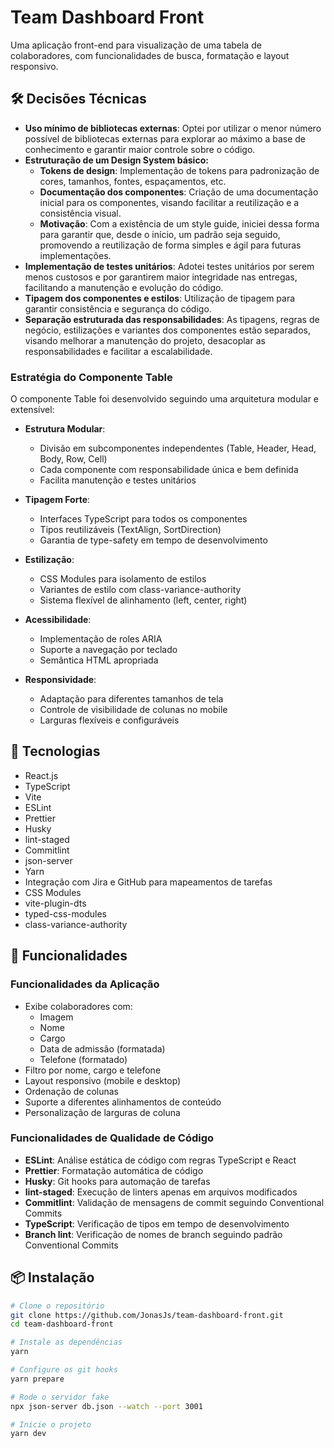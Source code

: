 # Team Dashboard Front

Uma aplicação front-end para visualização de uma tabela de colaboradores, com funcionalidades de busca, formatação e layout responsivo.

## 🛠️ Decisões Técnicas

- **Uso mínimo de bibliotecas externas**: Optei por utilizar o menor número possível de bibliotecas externas para explorar ao máximo a base de conhecimento e garantir maior controle sobre o código.
- **Estruturação de um Design System básico:**
  - **Tokens de design**: Implementação de tokens para padronização de cores, tamanhos, fontes, espaçamentos, etc.
  - **Documentação dos componentes**: Criação de uma documentação inicial para os componentes, visando facilitar a reutilização e a consistência visual.
  - **Motivação**: Com a existência de um style guide, iniciei dessa forma para garantir que, desde o início, um padrão seja seguido, promovendo a reutilização de forma simples e ágil para futuras implementações.
- **Implementação de testes unitários**: Adotei testes unitários por serem menos custosos e por garantirem maior integridade nas entregas, facilitando a manutenção e evolução do código.
- **Tipagem dos componentes e estilos**: Utilização de tipagem para garantir consistência e segurança do código.
- **Separação estruturada das responsabilidades**: As tipagens, regras de negócio, estilizações e variantes dos componentes estão separados, visando melhorar a manutenção do projeto, desacoplar as responsabilidades e facilitar a escalabilidade.

### Estratégia do Componente Table

O componente Table foi desenvolvido seguindo uma arquitetura modular e extensível:

- **Estrutura Modular**:
  - Divisão em subcomponentes independentes (Table, Header, Head, Body, Row, Cell)
  - Cada componente com responsabilidade única e bem definida
  - Facilita manutenção e testes unitários

- **Tipagem Forte**:
  - Interfaces TypeScript para todos os componentes
  - Tipos reutilizáveis (TextAlign, SortDirection)
  - Garantia de type-safety em tempo de desenvolvimento

- **Estilização**:
  - CSS Modules para isolamento de estilos
  - Variantes de estilo com class-variance-authority
  - Sistema flexível de alinhamento (left, center, right)

- **Acessibilidade**:
  - Implementação de roles ARIA
  - Suporte a navegação por teclado
  - Semântica HTML apropriada

- **Responsividade**:
  - Adaptação para diferentes tamanhos de tela
  - Controle de visibilidade de colunas no mobile
  - Larguras flexíveis e configuráveis

## 🚀 Tecnologias

- React.js
- TypeScript
- Vite
- ESLint
- Prettier
- Husky
- lint-staged
- Commitlint
- json-server
- Yarn
- Integração com Jira e GitHub para mapeamentos de tarefas
- CSS Modules
- vite-plugin-dts
- typed-css-modules
- class-variance-authority

## 🔧 Funcionalidades

### Funcionalidades da Aplicação

- Exibe colaboradores com:
  - Imagem
  - Nome
  - Cargo
  - Data de admissão (formatada)
  - Telefone (formatado)
- Filtro por nome, cargo e telefone
- Layout responsivo (mobile e desktop)
- Ordenação de colunas
- Suporte a diferentes alinhamentos de conteúdo
- Personalização de larguras de coluna

### Funcionalidades de Qualidade de Código

- **ESLint**: Análise estática de código com regras TypeScript e React
- **Prettier**: Formatação automática de código
- **Husky**: Git hooks para automação de tarefas
- **lint-staged**: Execução de linters apenas em arquivos modificados
- **Commitlint**: Validação de mensagens de commit seguindo Conventional Commits
- **TypeScript**: Verificação de tipos em tempo de desenvolvimento
- **Branch lint**: Verificação de nomes de branch seguindo padrão Conventional Commits

## 📦 Instalação

```bash
# Clone o repositório
git clone https://github.com/JonasJs/team-dashboard-front.git
cd team-dashboard-front

# Instale as dependências
yarn

# Configure os git hooks
yarn prepare

# Rode o servidor fake
npx json-server db.json --watch --port 3001

# Inicie o projeto
yarn dev
```
